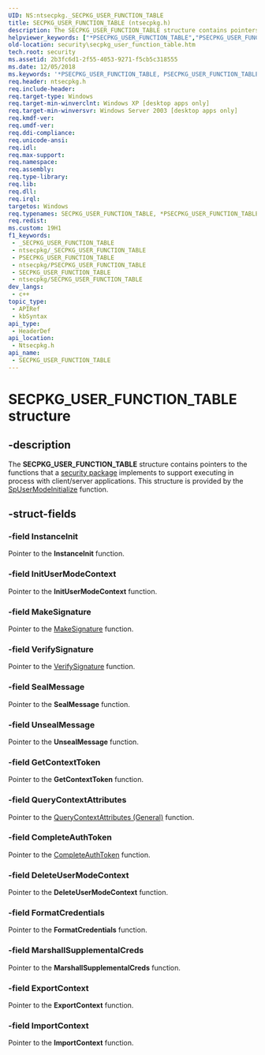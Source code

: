 ```yaml
---
UID: NS:ntsecpkg._SECPKG_USER_FUNCTION_TABLE
title: SECPKG_USER_FUNCTION_TABLE (ntsecpkg.h)
description: The SECPKG_USER_FUNCTION_TABLE structure contains pointers to the functions that a security package implements to support executing in process with client/server applications. This structure is provided by the SpUserModeInitialize function.
helpviewer_keywords: ["*PSECPKG_USER_FUNCTION_TABLE","PSECPKG_USER_FUNCTION_TABLE","PSECPKG_USER_FUNCTION_TABLE structure pointer [Security]","SECPKG_USER_FUNCTION_TABLE","SECPKG_USER_FUNCTION_TABLE structure [Security]","_ssp_secpkg_user_function_table","ntsecpkg/PSECPKG_USER_FUNCTION_TABLE","ntsecpkg/SECPKG_USER_FUNCTION_TABLE","security.secpkg_user_function_table"]
old-location: security\secpkg_user_function_table.htm
tech.root: security
ms.assetid: 2b3fc6d1-2f55-4053-9271-f5cb5c318555
ms.date: 12/05/2018
ms.keywords: '*PSECPKG_USER_FUNCTION_TABLE, PSECPKG_USER_FUNCTION_TABLE, PSECPKG_USER_FUNCTION_TABLE structure pointer [Security], SECPKG_USER_FUNCTION_TABLE, SECPKG_USER_FUNCTION_TABLE structure [Security], _ssp_secpkg_user_function_table, ntsecpkg/PSECPKG_USER_FUNCTION_TABLE, ntsecpkg/SECPKG_USER_FUNCTION_TABLE, security.secpkg_user_function_table'
req.header: ntsecpkg.h
req.include-header: 
req.target-type: Windows
req.target-min-winverclnt: Windows XP [desktop apps only]
req.target-min-winversvr: Windows Server 2003 [desktop apps only]
req.kmdf-ver: 
req.umdf-ver: 
req.ddi-compliance: 
req.unicode-ansi: 
req.idl: 
req.max-support: 
req.namespace: 
req.assembly: 
req.type-library: 
req.lib: 
req.dll: 
req.irql: 
targetos: Windows
req.typenames: SECPKG_USER_FUNCTION_TABLE, *PSECPKG_USER_FUNCTION_TABLE
req.redist: 
ms.custom: 19H1
f1_keywords:
 - _SECPKG_USER_FUNCTION_TABLE
 - ntsecpkg/_SECPKG_USER_FUNCTION_TABLE
 - PSECPKG_USER_FUNCTION_TABLE
 - ntsecpkg/PSECPKG_USER_FUNCTION_TABLE
 - SECPKG_USER_FUNCTION_TABLE
 - ntsecpkg/SECPKG_USER_FUNCTION_TABLE
dev_langs:
 - c++
topic_type:
 - APIRef
 - kbSyntax
api_type:
 - HeaderDef
api_location:
 - Ntsecpkg.h
api_name:
 - SECPKG_USER_FUNCTION_TABLE
---
```


# SECPKG_USER_FUNCTION_TABLE structure


## -description

The <b>SECPKG_USER_FUNCTION_TABLE</b> structure contains pointers to the functions that a <a href="https://docs.microsoft.com/windows/desktop/SecGloss/s-gly">security package</a> implements to support executing in process with client/server applications. This structure is provided by the 
<a href="https://docs.microsoft.com/windows/desktop/api/ntsecpkg/nc-ntsecpkg-spusermodeinitializefn">SpUserModeInitialize</a> function.

## -struct-fields

### -field InstanceInit

Pointer to the <b>InstanceInit</b> function.

### -field InitUserModeContext

Pointer to the <b>InitUserModeContext</b> function.

### -field MakeSignature

Pointer to the <a href="https://docs.microsoft.com/windows/desktop/api/sspi/nf-sspi-makesignature">MakeSignature</a> function.

### -field VerifySignature

Pointer to the <a href="https://docs.microsoft.com/windows/desktop/api/sspi/nf-sspi-verifysignature">VerifySignature</a> function.

### -field SealMessage

Pointer to the <b>SealMessage</b> function.

### -field UnsealMessage

Pointer to the <b>UnsealMessage</b> function.

### -field GetContextToken

Pointer to the <b>GetContextToken</b> function.

### -field QueryContextAttributes

Pointer to the <a href="https://docs.microsoft.com/windows/desktop/api/sspi/nf-sspi-querycontextattributesa">QueryContextAttributes (General)</a> function.

### -field CompleteAuthToken

Pointer to the <a href="https://docs.microsoft.com/windows/desktop/api/sspi/nf-sspi-completeauthtoken">CompleteAuthToken</a> function.

### -field DeleteUserModeContext

Pointer to the <b>DeleteUserModeContext</b> function.

### -field FormatCredentials

Pointer to the <b>FormatCredentials</b> function.

### -field MarshallSupplementalCreds

Pointer to the <b>MarshallSupplementalCreds</b> function.

### -field ExportContext

Pointer to the <b>ExportContext</b> function.

### -field ImportContext

Pointer to the <b>ImportContext</b> function.

